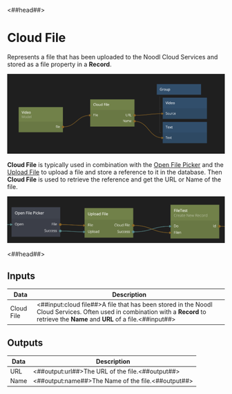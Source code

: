 <##head##>

# Cloud File

Represents a file that has been uploaded to the Noodl Cloud Services and stored as a file property in a **Record**.

<div class="ndl-image-with-background l">

![](cloud-file.png)

</div>

**Cloud File** is typically used in combination with the [Open File Picker](/nodes/utilities/open-file-picker.md) and the [Upload File](/nodes/cloud-services/upload-file.md) to upload a file and store a reference to it in the database. Then **Cloud File** is used to retrieve the reference and get the URL or Name of the file.

<div class="ndl-image-with-background l">

![](upload-file.png)

</div>
<##head##>

## Inputs

| Data                                     | Description                                                                                                                                                                           |
| ---------------------------------------- | ------------------------------------------------------------------------------------------------------------------------------------------------------------------------------------- |
| <span class="ndl-data">Cloud File</span> | <##input:cloud file##>A file that has been stored in the Noodl Cloud Services. Often used in combination with a **Record** to retrieve the **Name** and **URL** of a file.<##input##> |

## Outputs

| Data                               | Description                                        |
| ---------------------------------- | -------------------------------------------------- |
| <span class="ndl-data">URL</span>  | <##output:url##>The URL of the file.<##output##>   |
| <span class="ndl-data">Name</span> | <##output:name##>The Name of the file.<##output##> |
